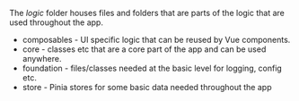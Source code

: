 The _logic_ folder houses files and folders that are parts of the logic that are used throughout the app.

- composables - UI specific logic that can be reused by Vue components.
- core - classes etc that are a core part of the app and can be used anywhere.
- foundation - files/classes needed at the basic level for logging, config etc.
- store - Pinia stores for some basic data needed throughout the app
